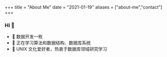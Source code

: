 +++
title = "About Me"
date = "2021-01-19"
aliases = ["about-me","contact"]
+++

### Hi 👋

- 🔭 数据开发一枚
- 🌱 正在学习算法和数据结构、数据库系统
- 🧐 UNIX 文化爱好者，热衷于数据库领域研究学习
